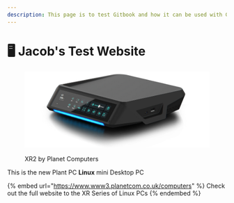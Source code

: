 ```yaml
---
description: This page is to test Gitbook and how it can be used with Github
---
```


# 🖥 Jacob's Test Website

<figure><img src=".gitbook/assets/PlanetPC-XR-GlowBlue+Shadow-ClearBG.webp" alt=""><figcaption><p>XR2 by Planet Computers</p></figcaption></figure>

This is the new Plant PC **Linux** mini Desktop PC



{% embed url="https://www.www3.planetcom.co.uk/computers" %}
Check out the full website to the XR Series of Linux PCs
{% endembed %}
